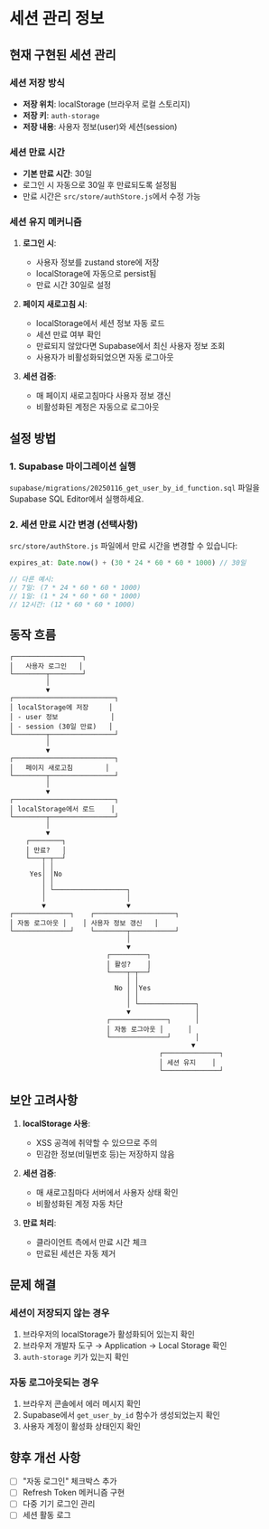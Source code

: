 # 세션 관리 정보

## 현재 구현된 세션 관리

### 세션 저장 방식
- **저장 위치**: localStorage (브라우저 로컬 스토리지)
- **저장 키**: `auth-storage`
- **저장 내용**: 사용자 정보(user)와 세션(session)

### 세션 만료 시간
- **기본 만료 시간**: 30일
- 로그인 시 자동으로 30일 후 만료되도록 설정됨
- 만료 시간은 `src/store/authStore.js`에서 수정 가능

### 세션 유지 메커니즘

1. **로그인 시**:
   - 사용자 정보를 zustand store에 저장
   - localStorage에 자동으로 persist됨
   - 만료 시간 30일로 설정

2. **페이지 새로고침 시**:
   - localStorage에서 세션 정보 자동 로드
   - 세션 만료 여부 확인
   - 만료되지 않았다면 Supabase에서 최신 사용자 정보 조회
   - 사용자가 비활성화되었으면 자동 로그아웃

3. **세션 검증**:
   - 매 페이지 새로고침마다 사용자 정보 갱신
   - 비활성화된 계정은 자동으로 로그아웃

## 설정 방법

### 1. Supabase 마이그레이션 실행

`supabase/migrations/20250116_get_user_by_id_function.sql` 파일을 Supabase SQL Editor에서 실행하세요.

### 2. 세션 만료 시간 변경 (선택사항)

`src/store/authStore.js` 파일에서 만료 시간을 변경할 수 있습니다:

```javascript
expires_at: Date.now() + (30 * 24 * 60 * 60 * 1000) // 30일

// 다른 예시:
// 7일: (7 * 24 * 60 * 60 * 1000)
// 1일: (1 * 24 * 60 * 60 * 1000)
// 12시간: (12 * 60 * 60 * 1000)
```

## 동작 흐름

```
┌─────────────────┐
│   사용자 로그인   │
└────────┬────────┘
         │
         ▼
┌─────────────────────────┐
│ localStorage에 저장     │
│ - user 정보             │
│ - session (30일 만료)   │
└────────┬────────────────┘
         │
         ▼
┌─────────────────────────┐
│   페이지 새로고침        │
└────────┬────────────────┘
         │
         ▼
┌─────────────────────────┐
│ localStorage에서 로드    │
└────────┬────────────────┘
         │
         ▼
    ┌────────┐
    │ 만료?   │
    └───┬─┬──┘
        │ │
     Yes│ │No
        │ │
        │ └──────────────────┐
        │                    │
        ▼                    ▼
┌──────────────┐    ┌────────────────────┐
│ 자동 로그아웃 │    │ 사용자 정보 갱신   │
└──────────────┘    └────────┬───────────┘
                             │
                             ▼
                        ┌─────────┐
                        │ 활성?    │
                        └────┬─┬──┘
                             │ │
                          No │ │Yes
                             │ │
                             │ └──────────────┐
                             ▼                │
                        ┌──────────────┐      │
                        │ 자동 로그아웃 │      │
                        └──────────────┘      │
                                             ▼
                                     ┌──────────────┐
                                     │ 세션 유지    │
                                     └──────────────┘
```

## 보안 고려사항

1. **localStorage 사용**:
   - XSS 공격에 취약할 수 있으므로 주의
   - 민감한 정보(비밀번호 등)는 저장하지 않음

2. **세션 검증**:
   - 매 새로고침마다 서버에서 사용자 상태 확인
   - 비활성화된 계정 자동 차단

3. **만료 처리**:
   - 클라이언트 측에서 만료 시간 체크
   - 만료된 세션은 자동 제거

## 문제 해결

### 세션이 저장되지 않는 경우

1. 브라우저의 localStorage가 활성화되어 있는지 확인
2. 브라우저 개발자 도구 → Application → Local Storage 확인
3. `auth-storage` 키가 있는지 확인

### 자동 로그아웃되는 경우

1. 브라우저 콘솔에서 에러 메시지 확인
2. Supabase에서 `get_user_by_id` 함수가 생성되었는지 확인
3. 사용자 계정이 활성화 상태인지 확인

## 향후 개선 사항

- [ ] "자동 로그인" 체크박스 추가
- [ ] Refresh Token 메커니즘 구현
- [ ] 다중 기기 로그인 관리
- [ ] 세션 활동 로그
